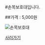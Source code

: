 #손목보호대입니다.

##가격 : 5,000원

![손목보호대](http://postfiles8.naver.net/20150531_39/hun1705_14330459729843DiIY_JPEG/hand.jpg?type=w3)

[사러가기](http://www.badmintonmarket.co.kr/front/productdetail.php?productcode=052002001003000001/)
